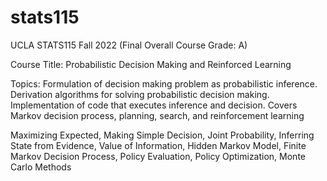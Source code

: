 # stats115
UCLA STATS115 Fall 2022 (Final Overall Course Grade: A)

Course Title: Probabilistic Decision Making and Reinforced Learning


Topics: Formulation of decision making problem as probabilistic inference. Derivation algorithms for solving probabilistic decision making. Implementation of code that executes inference and decision. Covers Markov decision process, planning, search, and reinforcement learning

Maximizing Expected, Making Simple Decision, Joint Probability, Inferring State from Evidence, Value of Information, Hidden Markov Model, Finite Markov Decision Process, Policy Evaluation, Policy Optimization, Monte Carlo Methods
